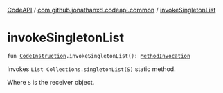 [CodeAPI](../index.md) / [com.github.jonathanxd.codeapi.common](index.md) / [invokeSingletonList](.)

# invokeSingletonList

`fun `[`CodeInstruction`](../com.github.jonathanxd.codeapi/-code-instruction.md)`.invokeSingletonList(): `[`MethodInvocation`](../com.github.jonathanxd.codeapi.base/-method-invocation/index.md)

Invokes `List Collections.singletonList(S)` static method.

Where `S` is the receiver object.

